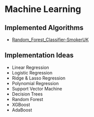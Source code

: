 # Machine Learning

## Implemented Algorithms

- <a href='https://colab.research.google.com/drive/1wfHIiUNdZ7mlzT_aL-kmrjN0s3_ZrJak'>Random_Forest_Classifier-SmokerUK</a>
  
## Implementation Ideas
  
  - Linear Regression
  - Logistic Regression
  - Ridge & Lasso Regression
  - Polynomial Regression
  - Support Vector Machine
  - Decision Trees
  - Random Forest
  - XGBoost
  - AdaBoost
